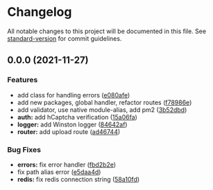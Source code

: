 # Changelog

All notable changes to this project will be documented in this file. See [standard-version](https://github.com/conventional-changelog/standard-version) for commit guidelines.

## 0.0.0 (2021-11-27)


### Features

* add class for handling errors ([e080afe](https://github.com/rudnovd/laundry-labels-app-api/commit/e080afe84a32e01c022fa86a55162184fe8ac402))
* add new packages, global handler, refactor routes ([f78986e](https://github.com/rudnovd/laundry-labels-app-api/commit/f78986edc731c73cdc01ce5c95d38d269e678603))
* add validator, use native module-alias, add pm2 ([3b52dbd](https://github.com/rudnovd/laundry-labels-app-api/commit/3b52dbd0857ed986cc5fb1c8be94ba0ec6126c3d))
* **auth:** add hCaptcha verification ([15a06fa](https://github.com/rudnovd/laundry-labels-app-api/commit/15a06fa3b1feb5e9e140e412bcf711e52c9e0b77))
* **logger:** add Winston logger ([84642af](https://github.com/rudnovd/laundry-labels-app-api/commit/84642af81d6c05b614e16e4367a39a3b40424c37))
* **router:** add upload route ([ad46744](https://github.com/rudnovd/laundry-labels-app-api/commit/ad4674438235f4983ec01626f9a2bdac6d1d379e))


### Bug Fixes

* **errors:** fix error handler ([fbd2b2e](https://github.com/rudnovd/laundry-labels-app-api/commit/fbd2b2e3c40cd20d1df8b47e2ed1a73bd8cfdea3))
* fix path alias error ([e5daa4d](https://github.com/rudnovd/laundry-labels-app-api/commit/e5daa4dab02c793d1b10f52c4c432bbd6d38d246))
* **redis:** fix redis connection string ([58a10fd](https://github.com/rudnovd/laundry-labels-app-api/commit/58a10fdc0f4c85606649872fbc0d3447e3a32022))

